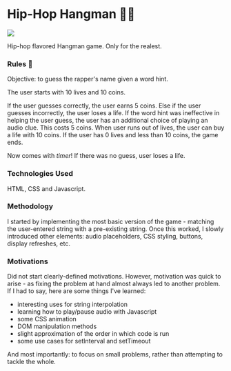 # Hip-Hop Hangman 👐🏼

![](https://media.giphy.com/media/ScZzMlETdv9mg/giphy.gif)

Hip-hop flavored Hangman game. Only for the realest.

### Rules 💸
Objective: to guess the rapper's name given a word hint.

The user starts with 10 lives and 10 coins. 

If the user guesses correctly, the user earns 5 coins. Else if the user guesses incorrectly, the user loses a life. If the word hint was ineffective in helping the user guess, the user has an additional choice of playing an audio clue. This costs 5 coins. When user runs out of lives, the user can buy a life with 10 coins. If the user has 0 lives and less than 10 coins, the game ends.

Now comes with *timer*! If there was no guess, user loses a life.

### Technologies Used
HTML, CSS and Javascript.

### Methodology
I started by implementing the most basic version of the game - matching the user-entered string with a pre-existing string. Once this worked, I slowly introduced other elements: audio placeholders, CSS styling, buttons, display refreshes, etc.

### Motivations
Did not start clearly-defined motivations. However, motivation was quick to arise - as fixing the problem at hand almost always led to another problem. If I had to say, here are some things I've learned:

- interesting uses for string interpolation
- learning how to play/pause audio with Javascript
- some CSS animation
- DOM manipulation methods
- slight approximation of the order in which code is run
- some use cases for setInterval and setTimeout

And most importantly: to focus on small problems, rather than attempting to tackle the whole. 
